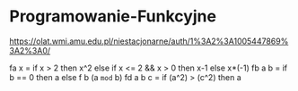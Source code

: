 # Programowanie-Funkcyjne


https://olat.wmi.amu.edu.pl/niestacjonarne/auth/1%3A2%3A1005447869%3A2%3A0/

fa x = if x > 2 then x^2 else if x <= 2 && x > 0 then x-1 else x*(-1)
fb a b = if b == 0 then a else f b (a `mod` b)
fd a b c = if (a^2) > (c^2) then a

